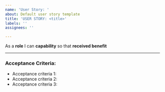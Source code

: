 ```yaml
---
name: 'User Story: '
about: Default user story template
title: 'USER STORY: <title>'
labels: ''
assignees: ''

---
```


As a **role** I can **capability** so that **received benefit**

__________________________________________________________________________________

### Acceptance Criteria:
* Acceptance criteria 1:
* Acceptance criteria 2:
* Acceptance criteria 3:
